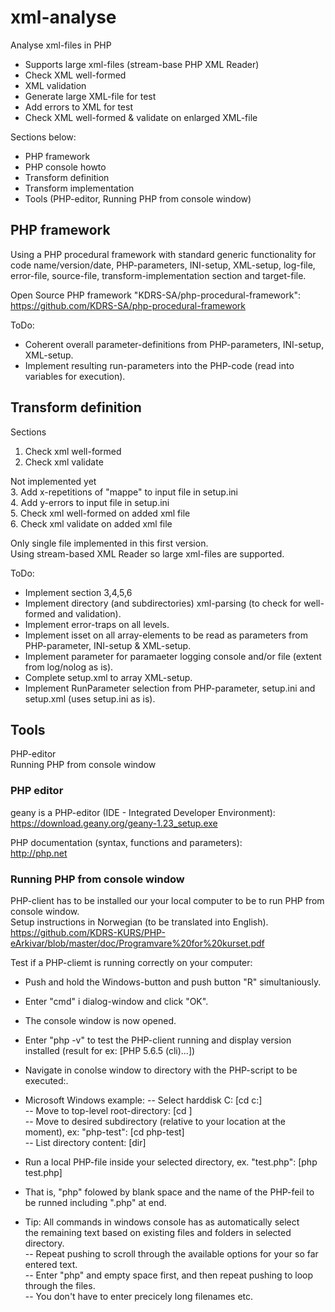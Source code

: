 # xml-analyse
Analyse xml-files in PHP<br>
- Supports large xml-files (stream-base PHP XML Reader)<br>
- Check XML well-formed<br>
- XML validation<br>
- Generate large XML-file for test<br>
- Add errors to XML for test<br>
- Check XML well-formed & validate on enlarged XML-file<br>

Sections below:<br>
- PHP framework<br>
- PHP console howto<br>
- Transform definition<br>
- Transform implementation<br>
- Tools (PHP-editor, Running PHP from console window)<br>

## PHP framework ##

Using a PHP procedural framework with standard generic functionality for code name/version/date, PHP-parameters, INI-setup, XML-setup, log-file, error-file, source-file, transform-implementation section and target-file.<br>

Open Source PHP framework "KDRS-SA/php-procedural-framework":<br>
https://github.com/KDRS-SA/php-procedural-framework<br>

ToDo:<br>
- Coherent overall parameter-definitions from PHP-parameters, INI-setup, XML-setup.<br>
- Implement resulting run-parameters into the PHP-code (read into variables for execution).<br>

## Transform definition ##

Sections<br>
1. Check xml well-formed<br>
2. Check xml validate<br>

Not implemented yet<br>
3. Add x-repetitions of "mappe" to input file in setup.ini<br>
4. Add y-errors to input file in setup.ini<br>
5. Check xml well-formed on added xml file<br>
6. Check xml validate on added xml file<br>

Only single file implemented in this first version.<br>
Using stream-based XML Reader so large xml-files are supported.<br>

ToDo:<br>
- Implement section 3,4,5,6<br>
- Implement directory (and subdirectories) xml-parsing (to check for well-formed and validation).<br>
- Implement error-traps on all levels.<br>
- Implement isset on all array-elements to be read as parameters from PHP-parameter, INI-setup & XML-setup.<br>
- Implement parameter for paramaeter logging console and/or file (extent from log/nolog as is).<br>
- Complete setup.xml to array XML-setup.<br>
- Implement RunParameter selection from PHP-parameter, setup.ini and setup.xml (uses setup.ini as is).<br>

## Tools ###
PHP-editor<br>
Running PHP from console window <br>

### PHP editor ###
geany is a PHP-editor (IDE - Integrated Developer Environment):<br>
https://download.geany.org/geany-1.23_setup.exe

PHP documentation (syntax, functions and parameters):<br>
http://php.net

### Running PHP from console window ###

PHP-client has to be installed our your local computer to be to run PHP from console window.<br>
Setup instructions in Norwegian (to be translated into English).<br>
https://github.com/KDRS-KURS/PHP-eArkivar/blob/master/doc/Programvare%20for%20kurset.pdf<br>

Test if a PHP-cliemt is running correctly on your computer:<br>
- Push and hold the Windows-button and push button "R" simultaniously.<br>
- Enter "cmd" i dialog-window and click "OK".<br>
- The console window is now opened.<br>
- Enter "php -v" to test the PHP-client running and display version installed (result for ex: [PHP 5.6.5 (cli)...])<br>
- Navigate in conolse window to directory with the PHP-script to be executed:.<br>
- Microsoft Windows example:
-- Select harddisk C: [cd c:]<br>
-- Move to top-level root-directory: [cd \]<br>
-- Move to desired subdirectory (relative to your location at the moment), ex: "php-test": [cd php-test]<br>
-- List directory content: [dir]<br>

- Run a local PHP-file inside your selected directory, ex. "test.php": [php test.php]<br>
- That is, "php" folowed by blank space and the name of the PHP-feil to be runned including ".php" at end.<br>

- Tip: All commands in windows console has <tab-button> as automatically select<br>
  the remaining text based on existing files and folders in selected directory.<br>
-- Repeat pushing <tab-button> to scroll through the available options for your so far entered text.<br>
-- Enter "php" and empty space first, and then repeat pushing <tab-button> to loop through the files.<br>
-- You don't have to enter precicely long filenames etc.<br>
